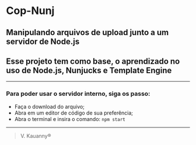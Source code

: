 # Cop-Nunj

## Manipulando arquivos de upload junto a um servidor de Node.js

## Esse projeto tem como base, o aprendizado no uso de Node.js, Nunjucks e Template Engine

<hr>

### Para poder usar o servidor interno, siga os passo:

- Faça o download do arquivo;
- Abra em um editor de código de sua preferência;
- Abra o terminal e insira o comando:
    ```npm start```

<hr>

> V. Kauanny®